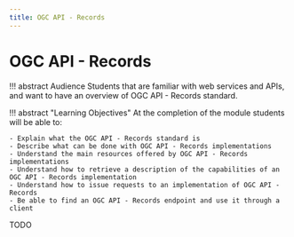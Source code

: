 ```yaml
---
title: OGC API - Records
---
```


# OGC API - Records

!!! abstract Audience
    Students that are familiar with web services and APIs, and want to have
    an overview of OGC API - Records standard.

!!! abstract "Learning Objectives"
    At the completion of the module students will be able to:

    - Explain what the OGC API - Records standard is
    - Describe what can be done with OGC API - Records implementations
    - Understand the main resources offered by OGC API - Records implementations
    - Understand how to retrieve a description of the capabilities of an OGC API - Records implementation
    - Understand how to issue requests to an implementation of OGC API - Records
    - Be able to find an OGC API - Records endpoint and use it through a client

TODO
